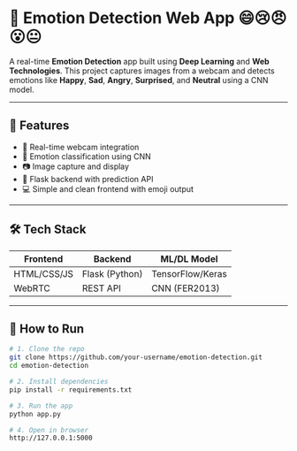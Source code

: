 # 🧠 Emotion Detection Web App 😄😢😠😮😐

A real-time **Emotion Detection** app built using **Deep Learning** and **Web Technologies**. This project captures images from a webcam and detects emotions like **Happy**, **Sad**, **Angry**, **Surprised**, and **Neutral** using a CNN model.

---

## 🚀 Features

- 🎥 Real-time webcam integration  
- 🤖 Emotion classification using CNN  
- 📷 Image capture and display  
- 🧪 Flask backend with prediction API  
- 💻 Simple and clean frontend with emoji output  

---

## 🛠 Tech Stack

| Frontend        | Backend       | ML/DL Model      |
|-----------------|---------------|------------------|
| HTML/CSS/JS     | Flask (Python)| TensorFlow/Keras |
| WebRTC          | REST API      | CNN (FER2013)    |

---

## 🧪 How to Run

```bash
# 1. Clone the repo
git clone https://github.com/your-username/emotion-detection.git
cd emotion-detection

# 2. Install dependencies
pip install -r requirements.txt

# 3. Run the app
python app.py

# 4. Open in browser
http://127.0.0.1:5000
